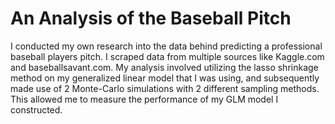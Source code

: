 # An Analysis of the Baseball Pitch 
I conducted my own research into the data behind predicting a professional baseball players pitch. I scraped data from multiple sources like Kaggle.com and baseballsavant.com. My analysis involved utilizing the lasso shrinkage method on my generalized linear model that I was using, and subsequently made use of 2 Monte-Carlo simulations with 2 different sampling methods. This allowed me to measure the performance of my GLM model I constructed.
